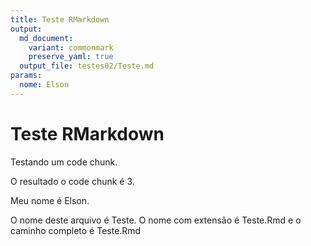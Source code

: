 ```yaml
---
title: Teste RMarkdown
output:
  md_document:
    variant: commonmark
    preserve_yaml: true
  output_file: testes02/Teste.md
params:
  nome: Elson
---
```


# Teste RMarkdown

Testando um code chunk.

O resultado o code chunk é 3.

Meu nome é Elson.

O nome deste arquivo é Teste. O nome com extensão é Teste.Rmd e o
caminho completo é Teste.Rmd

